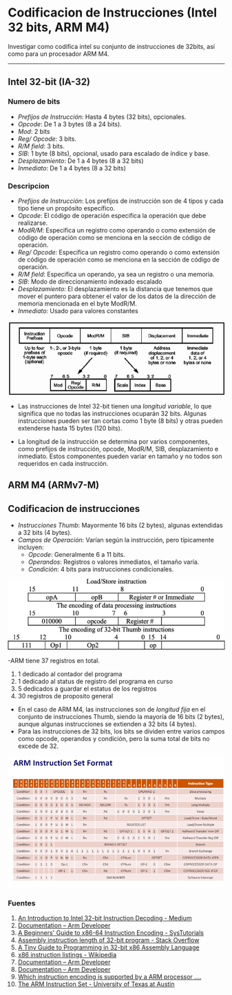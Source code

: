 # Codificacion de Instrucciones (Intel 32 bits, ARM M4) 
 
Investigar como codifica intel su conjunto de instrucciones de 32bits, así como para un procesador ARM M4.

---

## Intel 32-bit (IA-32)

### Numero de bits 

- *Prefijos de Instrucción*: Hasta 4 bytes (32 bits), opcionales.
- *Opcode*: De 1 a 3 bytes (8 a 24 bits).
- *Mod*: 2 bits
- *Reg/ Opcode*: 3 bits. 
- *R/M field*: 3 bits. 
- *SIB*: 1 byte (8 bits), opcional, usado para escalado de índice y base.
- *Desplazamiento*: De 1 a 4 bytes (8 a 32 bits)
- *Inmediato*: De 1 a 4 bytes (8 a 32 bits)

### Descripcion 

- *Prefijos de Instrucción*: Los prefijos de instrucción son de 4 tipos y cada tipo tiene un propósito específico.
- *Opcode*: El código de operación especifica la operación que debe realizarse.
- *ModR/M*: Especifica un registro como operando o como extensión de código de operación como se menciona en la sección de código de operación.
- *Reg/ Opcode:* Especifica un registro como operando o como extensión de código de operación como se menciona en la sección de código de operación.
- *R/M field*: Especifica un operando, ya sea un registro o una memoria.
- *SIB*: Modo de direccionamiento indexado escalado
- *Desplazamiento:* El desplazamiento es la distancia que tenemos que mover el puntero para obtener el valor de los datos de la dirección de memoria mencionada en el byte ModR/M.
- *Inmediato:* Usado para valores constantes

![Formato de instrucción general IA-32](./IA-32-general-instruction-format.png)

* Las instrucciones de Intel 32-bit tienen una *longitud variable*, lo que significa que no todas las instrucciones ocuparán 32 bits. Algunas instrucciones pueden ser tan cortas como 1 byte (8 bits) y otras pueden extenderse hasta 15 bytes (120 bits).

* La longitud de la instrucción se determina por varios componentes, como prefijos de instrucción, opcode, ModR/M, SIB, desplazamiento e inmediato. Estos componentes pueden variar en tamaño y no todos son requeridos en cada instrucción.


## ARM M4 (ARMv7-M)

## Codificacion de instrucciones 

- *Instrucciones Thumb*: Mayormente 16 bits (2 bytes), algunas extendidas a 32 bits (4 bytes).
- *Campos de Operación*: Varían según la instrucción, pero típicamente incluyen:
  - *Opcode*: Generalmente 6 a 11 bits.
  - *Operandos*: Registros o valores inmediatos, el tamaño varía.
  - *Condición*: 4 bits para instrucciones condicionales.

![Codificación de instrucciones ARM Cortex M3, 16 y 32 bits.](./ARM-cortex-M3-16-and-32-bit-instructions-encoding.png)

-ARM tiene 37 registros en total. 

1) 1 dedicado al contador del programa 
2) 1 dedicado al status de registro del programa en curso 
3) 5 dedicados a guardar el estatus de los registros 
4) 30 registros de proposito general

- En el caso de ARM M4, las instrucciones son de *longitud fija* en el conjunto de instrucciones Thumb, siendo la mayoría de 16 bits (2 bytes), aunque algunas instrucciones se extienden a 32 bits (4 bytes).
- Para las instrucciones de 32 bits, los bits se dividen entre varios campos como opcode, operandos y condición, pero la suma total de bits no excede de 32.

![Set de Instrucciones de ARM](./instruction-set-arm.png)

  ### Fuentes 
1) [An Introduction to Intel 32-bit Instruction Decoding - Medium](https://medium.com/@g.c.dassanayake/an-introduction-to-intel-32-bit-instruction-decoding-9b3b0c15bebb)
2) [Documentation – Arm Developer](https://developer.arm.com/documentation/ddi0439/b/Programmers-Model/Instruction-set-summary/Cortex-M4-instructions?lang=en)
3) [A Beginners' Guide to x86-64 Instruction Encoding - SysTutorials](https://www.systutorials.com/beginners-guide-x86-64-instruction-encoding/)
4) [Assembly instruction length of 32-bit program - Stack Overflow](https://stackoverflow.com/questions/60100987/assembly-instruction-length-of-32-bit-program)
5) [A Tiny Guide to Programming in 32-bit x86 Assembly Language](https://cs.dartmouth.edu/~sergey/cs258/tiny-guide-to-x86-assembly.pdf)
6) [x86 instruction listings - Wikipedia](https://en.wikipedia.org/wiki/X86_instruction_listings)
7) [Documentation – Arm Developer](https://developer.arm.com/documentation/ddi0406/cb/Application-Level-Architecture/ARM-Instruction-Set-Encoding)
8) [Documentation – Arm Developer](https://developer.arm.com/documentation/ddi0406/c/Application-Level-Architecture/Instruction-Details/Format-of-instruction-descriptions/Instruction-encodings?lang=en)
9) [Which instruction encoding is supported by a ARM processor ....](https://stackoverflow.com/questions/77572488/which-instruction-encoding-is-supported-by-a-arm-processor-particularly-a-corte)
10) [The ARM Instruction Set - University of Texas at Austin](https://users.ece.utexas.edu/~valvano/EE345M/Arm_EE382N_4.pdf)